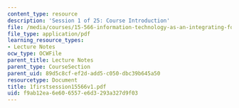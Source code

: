 ```yaml
---
content_type: resource
description: 'Session 1 of 25: Course Introduction'
file: /media/courses/15-566-information-technology-as-an-integrating-force-in-manufacturing-spring-2003/f9ab12ea6e606557e6d3293a327d9f03_1firstsession15566v1.pdf
file_type: application/pdf
learning_resource_types:
- Lecture Notes
ocw_type: OCWFile
parent_title: Lecture Notes
parent_type: CourseSection
parent_uid: 89d5c8cf-ef2d-add5-c050-dbc39b645a50
resourcetype: Document
title: 1firstsession15566v1.pdf
uid: f9ab12ea-6e60-6557-e6d3-293a327d9f03
---
```

